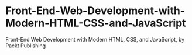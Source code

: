 


# Front-End-Web-Development-with-Modern-HTML-CSS-and-JavaScript
Front-End Web Development with Modern HTML, CSS, and JavaScript, by Packt Publishing

